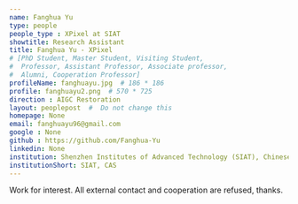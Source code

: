 ```yaml
---
name: Fanghua Yu
type: people
people_type : XPixel at SIAT
showtitle: Research Assistant
title: Fanghua Yu - XPixel
# [PhD Student, Master Student, Visiting Student,
#  Professor, Assistant Professor, Associate professor,
#  Alumni, Cooperation Professor]
profileName: fanghuayu.jpg  # 186 * 186
profile: fanghuayu2.png  # 570 * 725
direction : AIGC Restoration
layout: peoplepost  #  Do not change this
homepage: None
email: fanghuayu96@gmail.com
google : None
github : https://github.com/Fanghua-Yu
linkedin: None
institution: Shenzhen Institutes of Advanced Technology (SIAT), Chinese Academy of Sciences (CAS)
institutionShort: SIAT, CAS
---
```


Work for interest. All external contact and cooperation are refused, thanks.